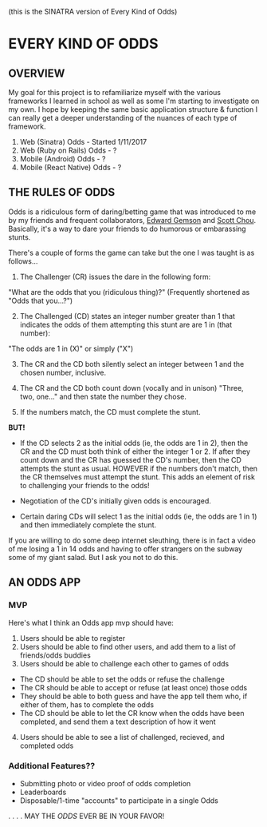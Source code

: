 (this is the SINATRA version of Every Kind of Odds)

EVERY KIND OF ODDS
======
## OVERVIEW

My goal for this project is to refamiliarize myself with the various frameworks I learned in school as well as some I'm starting to investigate on my own. I hope by keeping the same basic application structure & function I can really get a deeper understanding of the nuances of each type of framework.

1. Web (Sinatra) Odds - Started 1/11/2017
2. Web (Ruby on Rails) Odds - ?
3. Mobile (Android) Odds - ?
4. Mobile (React Native) Odds - ?

## THE RULES OF ODDS

Odds is a ridiculous form of daring/betting game that was introduced to me by my friends and frequent collaborators, [Edward Gemson](https://github.com/EdwardGemson) and [Scott Chou](https://github.com/scottychou). Basically, it's a way to dare your friends to do humorous or embarassing stunts.

There's a couple of forms the game can take but the one I was taught is as follows...

1. The Challenger (CR) issues the dare in the following form:

"What are the odds that you (ridiculous thing)?" (Frequently shortened as "Odds that you...?")

2. The Challenged (CD) states an integer number greater than 1 that indicates the odds of them attempting this stunt are are 1 in (that number): 

"The odds are 1 in (X)" or simply ("X")

3. The CR and the CD both silently select an integer between 1 and the chosen number, inclusive.

4. The CR and the CD both count down (vocally and in unison) "Three, two, one..." and then state the number they chose.

5. If the numbers match, the CD must complete the stunt.

**BUT!**

- If the CD selects 2 as the initial odds (ie, the odds are 1 in 2), then the CR and the CD must both think of either the integer 1 or 2. If after they count down and the CR has guessed the CD's number, then the CD attempts the stunt as usual. HOWEVER if the numbers don't match, then the CR themselves must attempt the stunt. This adds an element of risk to challenging your friends to the odds!

- Negotiation of the CD's initially given odds is encouraged.

- Certain daring CDs will select 1 as the initial odds (ie, the odds are 1 in 1) and then immediately complete the stunt.

If you are willing to do some deep internet sleuthing, there is in fact a video of me losing a 1 in 14 odds and having to offer strangers on the subway some of my giant salad. But I ask you not to do this.


## AN ODDS APP
### MVP
Here's what I think an Odds app mvp should have:

1. Users should be able to register
2. Users should be able to find other users, and add them to a list of friends/odds buddies
3. Users should be able to challenge each other to games of odds
  * The CD should be able to set the odds or refuse the challenge
  * The CR should be able to accept or refuse (at least once) those odds
  * They should be able to both guess and have the app tell them who, if either of them, has to complete the odds
  * The CD should be able to let the CR know when the odds have been completed, and send them a text description of how it went
4. Users should be able to see a list of challenged, recieved, and completed odds


### Additional Features??
+ Submitting photo or video proof of odds completion
+ Leaderboards
+ Disposable/1-time "accounts" to participate in a single Odds

.
.
.
.
MAY THE *ODDS* EVER BE IN YOUR FAVOR!
